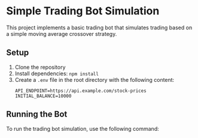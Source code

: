 # Simple Trading Bot Simulation

This project implements a basic trading bot that simulates trading based on a simple moving average crossover strategy.

## Setup

1. Clone the repository
2. Install dependencies: `npm install`
3. Create a `.env` file in the root directory with the following content:
   ```
   API_ENDPOINT=https://api.example.com/stock-prices
   INITIAL_BALANCE=10000
   ```

## Running the Bot

To run the trading bot simulation, use the following command: